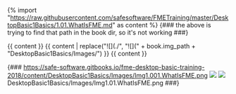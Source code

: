 {% import "https://raw.githubusercontent.com/safesoftware/FMETraining/master/DesktopBasic1Basics/1.01.WhatIsFME.md" as content %}
{### the above is trying to find that path in the book dir, so it's not working ###}

{{ content }}
{{ content | replace("![](./", "![](" + book.img_path + "DesktopBasic1Basics/Images/") }}
{{ content }}

{###
https://safe-software.gitbooks.io/fme-desktop-basic-training-2018/content/DesktopBasic1Basics/Images/Img1.001.WhatIsFME.png
![](./DesktopBasic1Basics/Images/Img1.001.WhatIsFME.png)
![](https://github.com/safesoftware/FMETraining/blob/master/DesktopBasic1Basics/Images/Img1.001.WhatIsFME.png)
DesktopBasic1Basics/Images/Img1.01.WhatIsFME.png
###}
